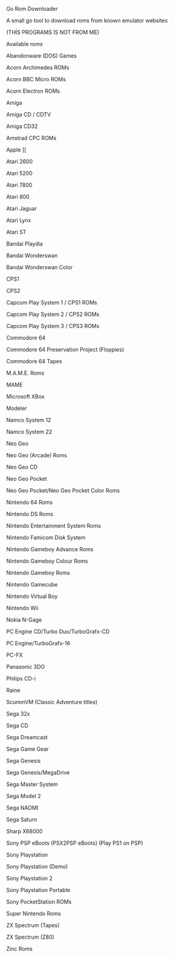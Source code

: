 Go Rom Downloader

A small go tool to download roms from known emulator websites

(THİS PROGRAMS İS NOT FROM ME)

Available roms

Abandonware (DOS) Games

Acorn Archimedes ROMs

Acorn BBC Micro ROMs

Acorn Electron ROMs

Amiga

Amiga CD / CDTV

Amiga CD32

Amstrad CPC ROMs

Apple ][

Atari 2600

Atari 5200

Atari 7800

Atari 800

Atari Jaguar

Atari Lynx

Atari ST

Bandai Playdia

Bandai Wonderswan

Bandai Wonderswan Color

CPS1

CPS2

Capcom Play System 1 / CPS1 ROMs

Capcom Play System 2 / CPS2 ROMs

Capcom Play System 3 / CPS3 ROMs

Commodore 64

Commodore 64 Preservation Project (Floppies)

Commodore 64 Tapes

M.A.M.E. Roms

MAME

Microsoft XBox

Modeler

Namco System 12

Namco System 22

Neo Geo

Neo Geo (Arcade) Roms

Neo Geo CD

Neo Geo Pocket

Neo Geo Pocket/Neo Geo Pocket Color Roms

Nintendo 64 Roms

Nintendo DS Roms

Nintendo Entertainment System Roms

Nintendo Famicom Disk System

Nintendo Gameboy Advance Roms

Nintendo Gameboy Colour Roms

Nintendo Gameboy Roms

Nintendo Gamecube

Nintendo Virtual Boy

Nintendo Wii

Nokia N-Gage

PC Engine CD/Turbo Duo/TurboGrafx-CD

PC Engine/TurboGrafx-16

PC-FX

Panasonic 3DO

Philips CD-i

Raine

ScummVM (Classic Adventure titles)

Sega 32x

Sega CD

Sega Dreamcast

Sega Game Gear

Sega Genesis

Sega Genesis/MegaDrive

Sega Master System

Sega Model 2

Sega NAOMI

Sega Saturn

Sharp X68000

Sony PSP eBoots (PSX2PSP eBoots) (Play PS1 on PSP)

Sony Playstation

Sony Playstation (Demo)

Sony Playstation 2

Sony Playstation Portable

Sony PocketStation ROMs

Super Nintendo Roms

ZX Spectrum (Tapes)

ZX Spectrum (Z80)

Zinc Roms
